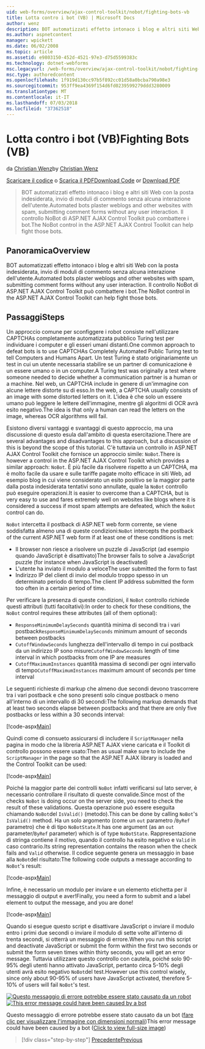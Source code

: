 ```yaml
---
uid: web-forms/overview/ajax-control-toolkit/nobot/fighting-bots-vb
title: Lotta contro i bot (VB) | Microsoft Docs
author: wenz
description: BOT automatizzati effetto intonaco i blog e altri siti Web con la posta indesiderata, invio di moduli di commento senza alcuna interazione dell'utente. Controllo NoBot di ASP.NET AJAX svantaggio...
ms.author: aspnetcontent
manager: wpickett
ms.date: 06/02/2008
ms.topic: article
ms.assetid: e9803150-452d-4521-97e3-d75d5599383c
ms.technology: dotnet-webforms
msc.legacyurl: /web-forms/overview/ajax-control-toolkit/nobot/fighting-bots-vb
msc.type: authoredcontent
ms.openlocfilehash: 1f919d130cc97b5f892cc01d58a0bcba790a98e3
ms.sourcegitcommit: 953ff9ea4369f154d6fd0239599279ddd3280009
ms.translationtype: MT
ms.contentlocale: it-IT
ms.lasthandoff: 07/03/2018
ms.locfileid: "37362518"
---
```

<a name="fighting-bots-vb"></a><span data-ttu-id="1b4b9-104">Lotta contro i bot (VB)</span><span class="sxs-lookup"><span data-stu-id="1b4b9-104">Fighting Bots (VB)</span></span>
====================
<span data-ttu-id="1b4b9-105">da [Christian Wenz](https://github.com/wenz)</span><span class="sxs-lookup"><span data-stu-id="1b4b9-105">by [Christian Wenz](https://github.com/wenz)</span></span>

<span data-ttu-id="1b4b9-106">[Scaricare il codice](http://download.microsoft.com/download/9/3/f/93f8daea-bebd-4821-833b-95205389c7d0/NoBot0.vb.zip) o [Scarica il PDF](http://download.microsoft.com/download/b/6/a/b6ae89ee-df69-4c87-9bfb-ad1eb2b23373/nobot0VB.pdf)</span><span class="sxs-lookup"><span data-stu-id="1b4b9-106">[Download Code](http://download.microsoft.com/download/9/3/f/93f8daea-bebd-4821-833b-95205389c7d0/NoBot0.vb.zip) or [Download PDF](http://download.microsoft.com/download/b/6/a/b6ae89ee-df69-4c87-9bfb-ad1eb2b23373/nobot0VB.pdf)</span></span>

> <span data-ttu-id="1b4b9-107">BOT automatizzati effetto intonaco i blog e altri siti Web con la posta indesiderata, invio di moduli di commento senza alcuna interazione dell'utente.</span><span class="sxs-lookup"><span data-stu-id="1b4b9-107">Automated bots plaster weblogs and other websites with spam, submitting comment forms without any user interaction.</span></span> <span data-ttu-id="1b4b9-108">Il controllo NoBot di ASP.NET AJAX Control Toolkit può combattere i bot.</span><span class="sxs-lookup"><span data-stu-id="1b4b9-108">The NoBot control in the ASP.NET AJAX Control Toolkit can help fight those bots.</span></span>


## <a name="overview"></a><span data-ttu-id="1b4b9-109">Panoramica</span><span class="sxs-lookup"><span data-stu-id="1b4b9-109">Overview</span></span>

<span data-ttu-id="1b4b9-110">BOT automatizzati effetto intonaco i blog e altri siti Web con la posta indesiderata, invio di moduli di commento senza alcuna interazione dell'utente.</span><span class="sxs-lookup"><span data-stu-id="1b4b9-110">Automated bots plaster weblogs and other websites with spam, submitting comment forms without any user interaction.</span></span> <span data-ttu-id="1b4b9-111">Il controllo NoBot di ASP.NET AJAX Control Toolkit può combattere i bot.</span><span class="sxs-lookup"><span data-stu-id="1b4b9-111">The NoBot control in the ASP.NET AJAX Control Toolkit can help fight those bots.</span></span>

## <a name="steps"></a><span data-ttu-id="1b4b9-112">Passaggi</span><span class="sxs-lookup"><span data-stu-id="1b4b9-112">Steps</span></span>

<span data-ttu-id="1b4b9-113">Un approccio comune per sconfiggere i robot consiste nell'utilizzare CAPTCHAs completamente automatizzata pubblico Turing test per individuare i computer e gli esseri umani distanti.</span><span class="sxs-lookup"><span data-stu-id="1b4b9-113">One common approach to defeat bots is to use CAPTCHAs Completely Automated Public Turing test to tell Computers and Humans Apart.</span></span> <span data-ttu-id="1b4b9-114">Un test Turing è stato originariamente un test in cui un utente necessaria stabilire se un partner di comunicazione è un essere umano o in un computer.</span><span class="sxs-lookup"><span data-stu-id="1b4b9-114">A Turing test was originally a test where someone needed to decide whether a communication partner is a human or a machine.</span></span> <span data-ttu-id="1b4b9-115">Nel web, un CAPTCHA include in genere di un'immagine con alcune lettere distorte su di esso.</span><span class="sxs-lookup"><span data-stu-id="1b4b9-115">In the web, a CAPTCHA usually consists of an image with some distorted letters on it.</span></span> <span data-ttu-id="1b4b9-116">L'idea è che solo un essere umano può leggere le lettere dell'immagine, mentre gli algoritmi di OCR avrà esito negativo.</span><span class="sxs-lookup"><span data-stu-id="1b4b9-116">The idea is that only a human can read the letters on the image, whereas OCR algorithms will fail.</span></span>

<span data-ttu-id="1b4b9-117">Esistono diversi vantaggi e svantaggi di questo approccio, ma una discussione di questo esula dall'ambito di questa esercitazione.</span><span class="sxs-lookup"><span data-stu-id="1b4b9-117">There are several advantages and disadvantages to this approach, but a discussion of this is beyond the scope of this tutorial.</span></span> <span data-ttu-id="1b4b9-118">C'è tuttavia un controllo in ASP.NET AJAX Control Toolkit che fornisce un approccio simile: `NoBot`.</span><span class="sxs-lookup"><span data-stu-id="1b4b9-118">There is however a control in the ASP.NET AJAX Control Toolkit which provides a similar approach: `NoBot`.</span></span> <span data-ttu-id="1b4b9-119">È più facile da risolvere rispetto a un CAPTCHA, ma è molto facile da usare e sulle tariffe pagate molto efficace in siti Web, ad esempio blog in cui viene considerato un esito positivo se la maggior parte dalla posta indesiderata tentativi sono annullate, quale la `NoBot` controllo può eseguire operazioni.</span><span class="sxs-lookup"><span data-stu-id="1b4b9-119">It is easier to overcome than a CAPTCHA, but is very easy to use and fares extremely well on websites like blogs where it is considered a success if most spam attempts are defeated, which the `NoBot` control can do.</span></span>

<span data-ttu-id="1b4b9-120">`NoBot` intercetta il postback di ASP.NET web form corrente, se viene soddisfatta almeno una di queste condizioni:</span><span class="sxs-lookup"><span data-stu-id="1b4b9-120">`NoBot` intercepts the postback of the current ASP.NET web form if at least one of these conditions is met:</span></span>

- <span data-ttu-id="1b4b9-121">Il browser non riesce a risolvere un puzzle di JavaScript (ad esempio quando JavaScript è disattivato)</span><span class="sxs-lookup"><span data-stu-id="1b4b9-121">The browser fails to solve a JavaScript puzzle (for instance when JavaScript is deactivated)</span></span>
- <span data-ttu-id="1b4b9-122">L'utente ha inviato il modulo a veloce</span><span class="sxs-lookup"><span data-stu-id="1b4b9-122">The user submitted the form to fast</span></span>
- <span data-ttu-id="1b4b9-123">Indirizzo IP del client di invio del modulo troppo spesso in un determinato periodo di tempo.</span><span class="sxs-lookup"><span data-stu-id="1b4b9-123">The client IP address submitted the form too often in a certain period of time.</span></span>

<span data-ttu-id="1b4b9-124">Per verificare la presenza di queste condizioni, il `NoBot` controllo richiede questi attributi (tutti facoltativi):</span><span class="sxs-lookup"><span data-stu-id="1b4b9-124">In order to check for these conditions, the `NoBot` control requires these attributes (all of them optional):</span></span>

- <span data-ttu-id="1b4b9-125">`ResponseMinimumDelaySeconds` quantità minima di secondi tra i vari postback</span><span class="sxs-lookup"><span data-stu-id="1b4b9-125">`ResponseMinimumDelaySeconds` minimum amount of seconds between postbacks</span></span>
- <span data-ttu-id="1b4b9-126">`CutoffWindowSeconds` lunghezza dell'intervallo di tempo in cui postback da un indirizzo IP sono misure</span><span class="sxs-lookup"><span data-stu-id="1b4b9-126">`CutoffWindowSeconds` length of time interval in which postbacks from one IP are measures</span></span>
- <span data-ttu-id="1b4b9-127">`CutoffMaximumInstances` quantità massima di secondi per ogni intervallo di tempo</span><span class="sxs-lookup"><span data-stu-id="1b4b9-127">`CutoffMaximumInstances` maximum amount of seconds per time interval</span></span>

<span data-ttu-id="1b4b9-128">Le seguenti richieste di markup che almeno due secondi devono trascorrere tra i vari postback e che sono presenti solo cinque postback o meno all'interno di un intervallo di 30 secondi:</span><span class="sxs-lookup"><span data-stu-id="1b4b9-128">The following markup demands that at least two seconds elapse between postbacks and that there are only five postbacks or less within a 30 seconds interval:</span></span>

[!code-aspx[Main](fighting-bots-vb/samples/sample1.aspx)]

<span data-ttu-id="1b4b9-129">Quindi come di consueto assicurarsi di includere il `ScriptManager` nella pagina in modo che la libreria ASP.NET AJAX viene caricata e il Toolkit di controllo possono essere usato:</span><span class="sxs-lookup"><span data-stu-id="1b4b9-129">Then as usual make sure to include the `ScriptManager` in the page so that the ASP.NET AJAX library is loaded and the Control Toolkit can be used:</span></span>

[!code-aspx[Main](fighting-bots-vb/samples/sample2.aspx)]

<span data-ttu-id="1b4b9-130">Poiché la maggior parte dei controlli `NoBot` infatti verificarsi sul lato server, è necessario controllare il risultato di queste convalide.</span><span class="sxs-lookup"><span data-stu-id="1b4b9-130">Since most of the checks `NoBot` is doing occur on the server side, you need to check the result of these validations.</span></span> <span data-ttu-id="1b4b9-131">Questa operazione può essere eseguita chiamando `NoBot`del `IsValid()` (metodo).</span><span class="sxs-lookup"><span data-stu-id="1b4b9-131">This can be done by calling `NoBot`'s `IsValid()` method.</span></span> <span data-ttu-id="1b4b9-132">Ha un solo argomento (come un `out` parametro /`ByRef` parametro) che è di tipo `NoBotState`.</span><span class="sxs-lookup"><span data-stu-id="1b4b9-132">It has one argument (as an `out` parameter/`ByRef` parameter) which is of type `NoBotState`.</span></span> <span data-ttu-id="1b4b9-133">Rappresentazione di stringa contiene il motivo, quando il controllo ha esito negativo e `Valid` in caso contrario.</span><span class="sxs-lookup"><span data-stu-id="1b4b9-133">Its string representation contains the reason when the check fails and `Valid` otherwise.</span></span> <span data-ttu-id="1b4b9-134">Il codice seguente genera un messaggio in base alla `NoBot`del risultato:</span><span class="sxs-lookup"><span data-stu-id="1b4b9-134">The following code outputs a message according to `NoBot`'s result:</span></span>

[!code-aspx[Main](fighting-bots-vb/samples/sample3.aspx)]

<span data-ttu-id="1b4b9-135">Infine, è necessario un modulo per inviare e un elemento etichetta per il messaggio di output e aver!</span><span class="sxs-lookup"><span data-stu-id="1b4b9-135">Finally, you need a form to submit and a label element to output the message, and you are done!</span></span>

[!code-aspx[Main](fighting-bots-vb/samples/sample4.aspx)]

<span data-ttu-id="1b4b9-136">Quando si esegue questo script e disattivare JavaScript o inviare il modulo entro i primi due secondi o inviare il modulo di sette volte all'interno di trenta secondi, si otterrà un messaggio di errore.</span><span class="sxs-lookup"><span data-stu-id="1b4b9-136">When you run this script and deactivate JavaScript or submit the form within the first two seconds or submit the form seven times within thirty seconds, you will get an error message.</span></span> <span data-ttu-id="1b4b9-137">Tuttavia utilizzare questo controllo con cautela, poiché solo 90-95% degli utenti hanno attivato JavaScript, pertanto circa 5-10% degli utenti avrà esito negativo `NoBot`del test.</span><span class="sxs-lookup"><span data-stu-id="1b4b9-137">However use this control wisely, since only about 90-95% of users have JavaScript activated, therefore 5-10% of users will fail `NoBot`'s test.</span></span>


<span data-ttu-id="1b4b9-138">[![Questo messaggio di errore potrebbe essere stato causato da un robot](fighting-bots-vb/_static/image2.png)](fighting-bots-vb/_static/image1.png)</span><span class="sxs-lookup"><span data-stu-id="1b4b9-138">[![This error message could have been caused by a bot](fighting-bots-vb/_static/image2.png)](fighting-bots-vb/_static/image1.png)</span></span>

<span data-ttu-id="1b4b9-139">Questo messaggio di errore potrebbe essere stato causato da un bot ([fare clic per visualizzare l'immagine con dimensioni normali](fighting-bots-vb/_static/image3.png))</span><span class="sxs-lookup"><span data-stu-id="1b4b9-139">This error message could have been caused by a bot ([Click to view full-size image](fighting-bots-vb/_static/image3.png))</span></span>

> [!div class="step-by-step"]
> [<span data-ttu-id="1b4b9-140">Precedente</span><span class="sxs-lookup"><span data-stu-id="1b4b9-140">Previous</span></span>](fighting-bots-cs.md)
